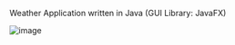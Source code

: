 Weather Application written in Java (GUI Library: JavaFX)

![image](https://github.com/user-attachments/assets/2e4c920f-cbfb-498e-93b1-2b4610458544)
